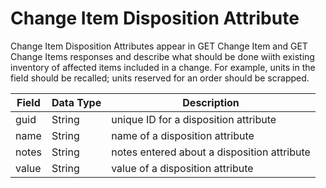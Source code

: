 # Change Item Disposition Attribute
Change Item Disposition Attributes appear in  GET Change Item and GET Change Items responses and describe what should be done wiith existing inventory of affected items included in a change. For example, units in the field should be recalled; units reserved for an order should be scrapped.


| Field | Data Type | Description |
|  --- |  --- |  --- | 
| guid | String | unique ID for a disposition attribute |
| name | String | name of a disposition attribute |
| notes | String | notes entered about a disposition attribute |
| value | String | value of a disposition attribute |

